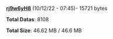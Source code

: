 [**rj9w6yH8**](/data/rj9w6yH8.txt) (10/12/22 - 07:45)- 15721 bytes

**Total Datas**: 8108

**Total Size**: 46.62 MB / 46.6 MB